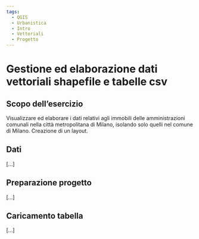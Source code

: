 ```yaml
---
tags:
  - QGIS
  - Urbanistica
  - Intro
  - Vettoriali
  - Progetto
---
```

# Gestione ed elaborazione dati vettoriali shapefile e tabelle csv

## Scopo dell’esercizio

Visualizzare ed elaborare i dati relativi agli immobili delle amministrazioni comunali nella città metropolitana di Milano, isolando solo quelli nel comune di Milano. Creazione di un layout.

## Dati

[...]

## Preparazione progetto

[...]

## Caricamento tabella

[...]